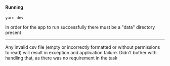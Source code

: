 #### Running
```
yarn dev
```
In order for the app to run successfully there must be a "data" directory present

-------------------

Any invalid csv file (empty or incorrectly formatted or without permissions to read) will result in exception and application failure. Didn't bother with handling that, as there was no requirement in the task
